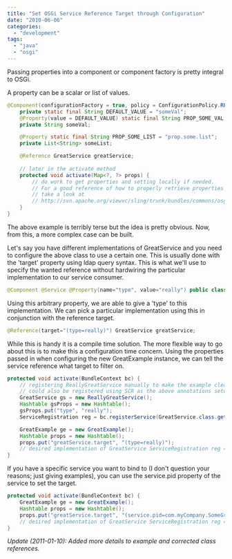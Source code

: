 ```yaml
---
title: "Set OSGi Service Reference Target through Configuration"
date: "2010-06-06"
categories: 
  - "development"
tags: 
  - "java"
  - "osgi"
---
```


Passing properties into a component or component factory is pretty integral to OSGi.

A property can be a scalar or list of values.

```java
@Component(configurationFactory = true, policy = ConfigurationPolicy.REQUIRE) public class GreatExample {
    private static final String DEFAULT_VALUE = "someVal";
    @Property(value = DEFAULT_VALUE) static final String PROP_SOME_VAL = "prop.some.val";
    private String someVal;

    @Property static final String PROP_SOME_LIST = "prop.some.list";
    private List<String> someList;

    @Reference GreatService greatService;
    
    // later in the activate method
    protected void activate(Map<?, ?> props) {
        // do work to get properties and setting locally if needed.
        // For a good reference of how to properly retrieve properties
        // take a look at
        // http://svn.apache.org/viewvc/sling/trunk/bundles/commons/osgi/src/main/java/org/apache/sling/commons/osgi/OsgiUtil.java?view=markup
    }
}
```

The above example is terribly terse but the idea is pretty obvious. Now, from this, a more complex case can be built.

Let's say you have different implementations of GreatService and you need to configure the above class to use a certain one. This is usually done with the 'target' property using ldap query syntax. This is what we'll use to specify the wanted reference without hardwiring the particular implementation to our service consumer.

```java
@Component @Service @Property(name="type", value="really") public class ReallyGreatService implements GreatService { }
```

Using this arbitrary property, we are able to give a 'type' to this implementation. We can pick a particular implementation using this in conjunction with the reference target.

```java
@Reference(target="(type=really)") GreatService greatService;
```

While this is handy it is a compile time solution. The more flexible way to go about this is to make this a configuration time concern. Using the properties passed in when configuring the new GreatExample instance, we can tell the service reference what target to filter on.

```java
protected void activate(BundleContext bc) {
    // registering ReallyGreatService manually to make the example clearer.
    // could also be registered using SCR as the above annotations setup.
    GreatService gs = new ReallyGreatService();
    Hashtable gsProps = new Hashtable();
    gsProps.put("type", "really");
    ServiceRegistration reg = bc.registerService(GreatService.class.getName(), gs, gsProps);

    GreatExample ge = new GreatExample();
    Hashtable props = new Hashtable();
    props.put("greatService.target", "(type=really)");
    // desired implementation of GreatService ServiceRegistration reg = bc.registerService(GreatExample.class.getName(), ge, props);
}
```

If you have a specific service you want to bind to (I don't question your reasons; just giving examples), you can use the service.pid property of the service to set the target.
```java
protected void activate(BundleContext bc) {
    GreatExample ge = new GreatExample();
    Hashtable props = new Hashtable();
    props.put("greatService.target", "(service.pid=com.myCompany.SomeGreatServicePid)");
    // desired implementation of GreatService ServiceRegistration reg = bc.registerService(GreatExample.class.getName(), ge, props);
}
```

_Update (2011-01-10): Added more details to example and corrected class references._
